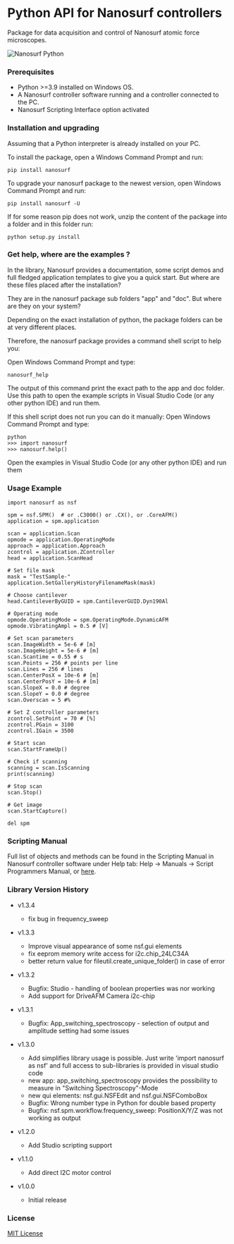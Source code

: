 # Python API for Nanosurf controllers

Package for data acquisition and control of Nanosurf atomic force microscopes.

![Nanosurf Python](https://www.nanosurf.com/images/logos/nsf_python.png)

### Prerequisites

* Python >=3.9 installed on Windows OS.
* A Nanosurf controller software running and a controller connected to the PC.
* Nanosurf Scripting Interface option activated

### Installation and upgrading

Assuming that a Python interpreter is already installed on your PC.

To install the package, open a Windows Command Prompt and run:
```
pip install nanosurf
```

To upgrade your nanosurf package to the newest version,
open Windows Command Prompt and run:
```
pip install nanosurf -U
```

If for some reason pip does not work, unzip the content of the package
into a folder and in this folder run:
```
python setup.py install
```

### Get help, where are the examples ?

In the library, Nanosurf provides a documentation, some script demos and full fledged application templates to give you a quick start.
But where are these files placed after the installation?

They are in the nanosurf package sub folders "app" and "doc". 
But where are they on your system?

Depending on the exact installation of python, the package folders can be at very different places.

Therefore, the nanosurf package provides a command shell script to help you:

Open Windows Command Prompt and type:
```
nanosurf_help
```

The output of this command print the exact path to the app and doc folder.
Use this path to open the example scripts in Visual Studio Code (or any other python IDE) and run them.

If this shell script does not run you can do it manually:
Open Windows Command Prompt and type:
```
python 
>>> import nanosurf
>>> nanosurf.help()
```

Open the examples in Visual Studio Code (or any other python IDE) and run them

### Usage Example
```
import nanosurf as nsf

spm = nsf.SPM()  # or .C3000() or .CX(), or .CoreAFM()
application = spm.application

scan = application.Scan
opmode = application.OperatingMode
approach = application.Approach
zcontrol = application.ZController
head = application.ScanHead

# Set file mask
mask = "TestSample-"
application.SetGalleryHistoryFilenameMask(mask)

# Choose cantilever
head.CantileverByGUID = spm.CantileverGUID.Dyn190Al

# Operating mode
opmode.OperatingMode = spm.OperatingMode.DynamicAFM
opmode.VibratingAmpl = 0.5 # [V] 

# Set scan parameters
scan.ImageWidth = 5e-6 # [m]
scan.ImageHeight = 5e-6 # [m]
scan.Scantime = 0.55 # s
scan.Points = 256 # points per line
scan.Lines = 256 # lines
scan.CenterPosX = 10e-6 # [m]
scan.CenterPosY = 10e-6 # [m]
scan.SlopeX = 0.0 # degree
scan.SlopeY = 0.0 # degree
scan.Overscan = 5 #%

# Set Z controller parameters
zcontrol.SetPoint = 70 # [%]
zcontrol.PGain = 3100
zcontrol.IGain = 3500

# Start scan
scan.StartFrameUp()

# Check if scanning
scanning = scan.IsScanning
print(scanning)

# Stop scan
scan.Stop()

# Get image
scan.StartCapture()

del spm

```

### Scripting Manual

Full list of objects and methods can be found in the Scripting Manual
in Nanosurf controller software under Help tab:
Help -> Manuals -> Script Programmers Manual, or [here](https://www.nanosurf.com/downloads/programmers-manual.pdf).

### Library Version History

* v1.3.4
  - fix bug in frequency_sweep 

* v1.3.3
  - Improve visual appearance of some nsf.gui elements
  - fix eeprom memory write access for i2c.chip_24LC34A
  - better return value for fileutil.create_unique_folder() in case of error

* v1.3.2
  - Bugfix: Studio - handling of boolean properties was nor working
  - Add support for DriveAFM Camera i2c-chip

* v1.3.1
  - Bugfix: App_switching_spectroscopy - selection of output and amplitude setting had some issues

* v1.3.0  
  - Add simplifies library usage is possible. Just write 'import nanosurf as nsf' and full access to sub-libraries is provided in visual studio code
  - new app: app_switching_spectroscopy provides the possibility to measure in "Switching Spectroscopy"-Mode
  - new qui elements: nsf.gui.NSFEdit and nsf.gui.NSFComboBox
  - Bugfix: Wrong number type in Python for double based property   
  - Bugfix: nsf.spm.workflow.frequency_sweep: PositionX/Y/Z was not working as output

* v1.2.0  
  - Add Studio scripting support

* v1.1.0 
  - Add direct I2C motor control

* v1.0.0 
  - Initial release

### License
[MIT License](https://en.wikipedia.org/wiki/MIT_License)
